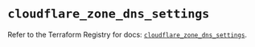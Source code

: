 # `cloudflare_zone_dns_settings`

Refer to the Terraform Registry for docs: [`cloudflare_zone_dns_settings`](https://registry.terraform.io/providers/cloudflare/cloudflare/5.2.0/docs/resources/zone_dns_settings).

